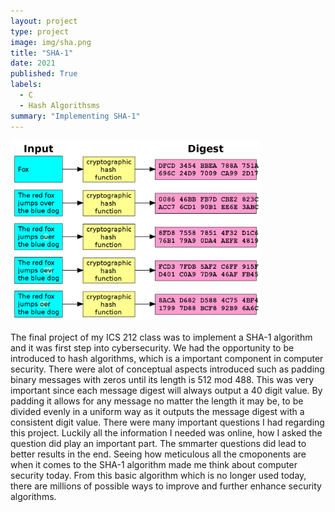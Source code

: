 ```yaml
---
layout: project
type: project
image: img/sha.png
title: "SHA-1"
date: 2021
published: True
labels:
  - C
  - Hash Algorithsms
summary: "Implementing SHA-1"
---
```


<img width="400px" src="../img/1200px-Cryptographic_Hash_Function.svg.png">

The final project of my ICS 212 class was to implement a SHA-1 algorithm and it was first step into cybersecurity. We had the opportunity to be introduced to hash algorithms, which is a important component in computer security. There were alot of conceptual aspects introduced such as padding binary messages with zeros until its length is 512 mod 488. This was very important since each message digest will always output a 40 digit value. By padding it allows for any message no matter the length it may be, to be divided evenly in a uniform way as it outputs the message digest with a consistent digit value. There were many important questions I had regarding this project. Luckily all the information I needed was online, how I asked the question did play an important part. The smmarter questions did lead to better results in the end. Seeing how meticulous all the cmoponents are when it comes to the SHA-1 algorithm made me think about computer security today. From this basic algorithm which is no longer used today, there are millions of possible ways to improve and further enhance security algorithms.
